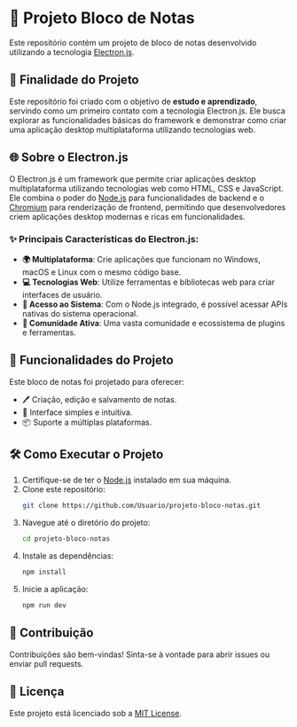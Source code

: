 # 📝 Projeto Bloco de Notas

Este repositório contém um projeto de bloco de notas desenvolvido utilizando a tecnologia [Electron.js](https://www.electronjs.org/).

## 🎯 Finalidade do Projeto

Este repositório foi criado com o objetivo de **estudo e aprendizado**, servindo como um primeiro contato com a tecnologia Electron.js. Ele busca explorar as funcionalidades básicas do framework e demonstrar como criar uma aplicação desktop multiplataforma utilizando tecnologias web.

## 🌐 Sobre o Electron.js

O Electron.js é um framework que permite criar aplicações desktop multiplataforma utilizando tecnologias web como HTML, CSS e JavaScript. Ele combina o poder do [Node.js](https://nodejs.org/) para funcionalidades de backend e o [Chromium](https://www.chromium.org/) para renderização de frontend, permitindo que desenvolvedores criem aplicações desktop modernas e ricas em funcionalidades.

### ✨ Principais Características do Electron.js:

- **🌍 Multiplataforma**: Crie aplicações que funcionam no Windows, macOS e Linux com o mesmo código base.
- **💻 Tecnologias Web**: Utilize ferramentas e bibliotecas web para criar interfaces de usuário.
- **🔑 Acesso ao Sistema**: Com o Node.js integrado, é possível acessar APIs nativas do sistema operacional.
- **🌟 Comunidade Ativa**: Uma vasta comunidade e ecossistema de plugins e ferramentas.

## 🚀 Funcionalidades do Projeto

Este bloco de notas foi projetado para oferecer:

- 🖊️ Criação, edição e salvamento de notas.
- 🧩 Interface simples e intuitiva.
- 📦 Suporte a múltiplas plataformas.

## 🛠️ Como Executar o Projeto

1. Certifique-se de ter o [Node.js](https://nodejs.org/) instalado em sua máquina.
2. Clone este repositório:
   ```bash
   git clone https://github.com/Usuario/projeto-bloco-notas.git
   ```
3. Navegue até o diretório do projeto:
   ```bash
   cd projeto-bloco-notas
   ```
4. Instale as dependências:
   ```bash
   npm install
   ```
5. Inicie a aplicação:
   ```bash
   npm run dev
   ```

## 🤝 Contribuição

Contribuições são bem-vindas! Sinta-se à vontade para abrir issues ou enviar pull requests.

## 📜 Licença

Este projeto está licenciado sob a [MIT License](LICENSE).
